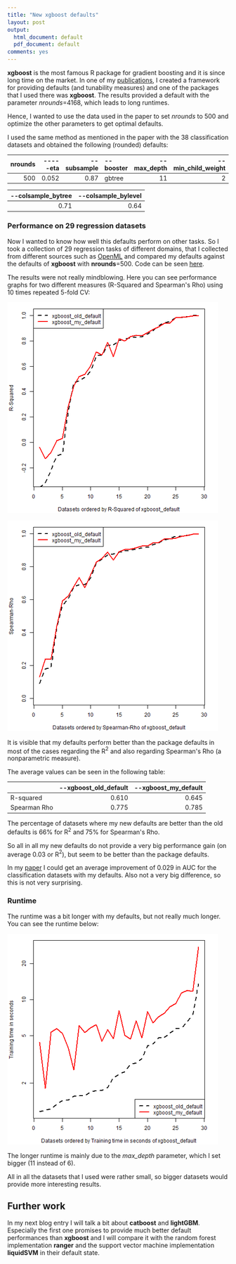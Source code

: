 ```yaml
---
title: "New xgboost defaults"
layout: post
output:
  html_document: default
  pdf_document: default
comments: yes
---
```


**xgboost** is the most famous R package for gradient boosting and it is since long time on the market. 
In one of my [publications](http://www.jmlr.org/papers/volume20/18-444/18-444.pdf), I created a framework for providing defaults (and tunability measures) 
and one of the packages that I used there was **xgboost**. The results provided a default with 
the parameter *nrounds*=4168, which leads to long runtimes. 

Hence, I wanted to use the data used in the paper to set *nrounds* to 500 and optimize the other 
parameters to get optimal defaults. 

<!--excerpt-->

I used the same method as mentioned in the paper with the 38 classification datasets and obtained the following (rounded) defaults:

| **nrounds**|       **-----eta**| **--subsample**|**--booster**| **--max_depth**| **--min_child_weight**|
|-----------:|------------------:|---------------:|:-------------|----------------:|----------------------:|
|         500|              0.052|            0.87|        gbtree|               11|                      2|

| **--colsample_bytree**| **--colsample_bylevel**|
|----------------------:|-----------------------:|
|                   0.71|                    0.64|

### Performance on 29 regression datasets

Now I wanted to know how well this defaults perform on other tasks. So I took a collection of 29 regression tasks of different 
domains, that I collected from different sources such as [OpenML](https://www.openml.org/) and compared my 
defaults against the defaults of **xgboost** with **nrounds**=500. Code can be seen [here](https://github.com/PhilippPro/OpenML-bench-regr/blob/master/R/benchmark_xgboost_500.R).

The results were not really mindblowing. Here you can see performance graphs for two different measures (R-Squared and Spearman's Rho) 
using 10 times repeated 5-fold CV:

![graphic](/images/xgboost_500_rsq_results.png "graphic")

![graphic](/images/xgboost_500_spearman_results.png "graphic")

It is visible that my defaults perform better than the package defaults in most of the cases regarding the R$^2$ and also regarding 
Spearman's Rho (a nonparametric measure). 

The average values can be seen in the following table:

|             |--xgboost_old_default|--xgboost_my_default|
|:------------|--------------------:|-------------------:|
|R-squared    |                0.610|               0.645|
|Spearman Rho |                0.775|               0.785|

The percentage of datasets where my new defaults are better than the old defaults is 66% for R$^2$ and 75% for Spearman's Rho. 

So all in all my new defaults do not provide a very big performance gain (on average 0.03 or R$^2$), but seem to be better 
than the package defaults. 

In my [paper](http://www.jmlr.org/papers/volume20/18-444/18-444.pdf) I could get an average improvement of 0.029 in AUC
for the classification datasets with my defaults. Also not a very big difference, so this is not very surprising. 

### Runtime

The runtime was a bit longer with my defaults, but not really much longer. You can see the runtime below:

![graphic](/images/xgboost_500_time_results.png "graphic")

The longer runtime is mainly due to the *max_depth* parameter, which I set bigger (11 instead of 6).

All in all the datasets that I used were rather small, so bigger datasets would provide more interesting results. 


## Further work

In my next blog entry I will talk a bit about **catboost** and **lightGBM**. 
Especially the first one promises to provide much better default performances than **xgboost** and I will compare it with the random forest 
implementation **ranger** and the support vector machine implementation **liquidSVM** in their default state. 

